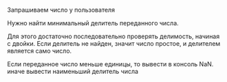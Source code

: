 Запрашиваем число у пользователя

Нужно найти минимальный делитель переданного числа.

Для этого достаточно последовательно проверять делимость, начиная с двойки. Если делитель не найден, значит число
простое, и делителем является само число.

Если переданное число меньше единицы, то вывести в консоль NaN. иначе вывести наименьший делитель числа 